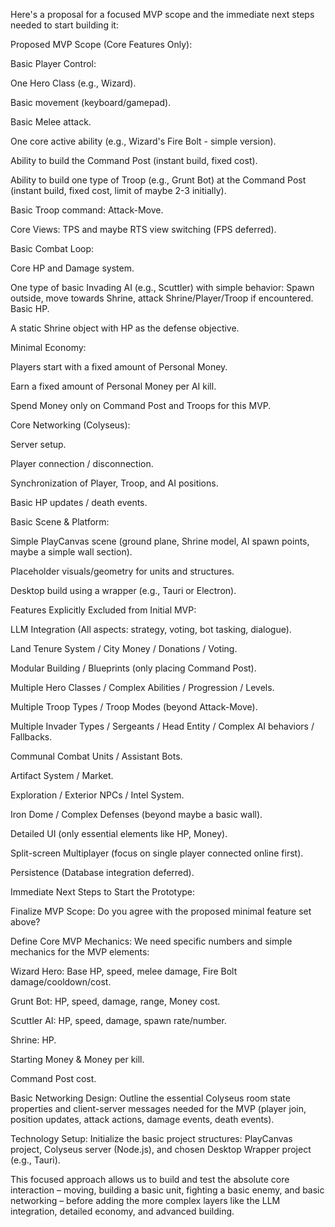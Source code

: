 Here's a proposal for a focused MVP scope and the immediate next steps needed to start building it:

Proposed MVP Scope (Core Features Only):

Basic Player Control:

One Hero Class (e.g., Wizard).

Basic movement (keyboard/gamepad).

Basic Melee attack.

One core active ability (e.g., Wizard's Fire Bolt - simple version).

Ability to build the Command Post (instant build, fixed cost).

Ability to build one type of Troop (e.g., Grunt Bot) at the Command Post (instant build, fixed cost, limit of maybe 2-3 initially).

Basic Troop command: Attack-Move.

Core Views: TPS and maybe RTS view switching (FPS deferred).

Basic Combat Loop:

Core HP and Damage system.

One type of basic Invading AI (e.g., Scuttler) with simple behavior: Spawn outside, move towards Shrine, attack Shrine/Player/Troop if encountered. Basic HP.

A static Shrine object with HP as the defense objective.

Minimal Economy:

Players start with a fixed amount of Personal Money.

Earn a fixed amount of Personal Money per AI kill.

Spend Money only on Command Post and Troops for this MVP.

Core Networking (Colyseus):

Server setup.

Player connection / disconnection.

Synchronization of Player, Troop, and AI positions.

Basic HP updates / death events.

Basic Scene & Platform:

Simple PlayCanvas scene (ground plane, Shrine model, AI spawn points, maybe a simple wall section).

Placeholder visuals/geometry for units and structures.

Desktop build using a wrapper (e.g., Tauri or Electron).

Features Explicitly Excluded from Initial MVP:

LLM Integration (All aspects: strategy, voting, bot tasking, dialogue).

Land Tenure System / City Money / Donations / Voting.

Modular Building / Blueprints (only placing Command Post).

Multiple Hero Classes / Complex Abilities / Progression / Levels.

Multiple Troop Types / Troop Modes (beyond Attack-Move).

Multiple Invader Types / Sergeants / Head Entity / Complex AI behaviors / Fallbacks.

Communal Combat Units / Assistant Bots.

Artifact System / Market.

Exploration / Exterior NPCs / Intel System.

Iron Dome / Complex Defenses (beyond maybe a basic wall).

Detailed UI (only essential elements like HP, Money).

Split-screen Multiplayer (focus on single player connected online first).

Persistence (Database integration deferred).

Immediate Next Steps to Start the Prototype:

Finalize MVP Scope: Do you agree with the proposed minimal feature set above?

Define Core MVP Mechanics: We need specific numbers and simple mechanics for the MVP elements:

Wizard Hero: Base HP, speed, melee damage, Fire Bolt damage/cooldown/cost.

Grunt Bot: HP, speed, damage, range, Money cost.

Scuttler AI: HP, speed, damage, spawn rate/number.

Shrine: HP.

Starting Money & Money per kill.

Command Post cost.

Basic Networking Design: Outline the essential Colyseus room state properties and client-server messages needed for the MVP (player join, position updates, attack actions, damage events, death events).

Technology Setup: Initialize the basic project structures: PlayCanvas project, Colyseus server (Node.js), and chosen Desktop Wrapper project (e.g., Tauri).

This focused approach allows us to build and test the absolute core interaction – moving, building a basic unit, fighting a basic enemy, and basic networking – before adding the more complex layers like the LLM integration, detailed economy, and advanced building.